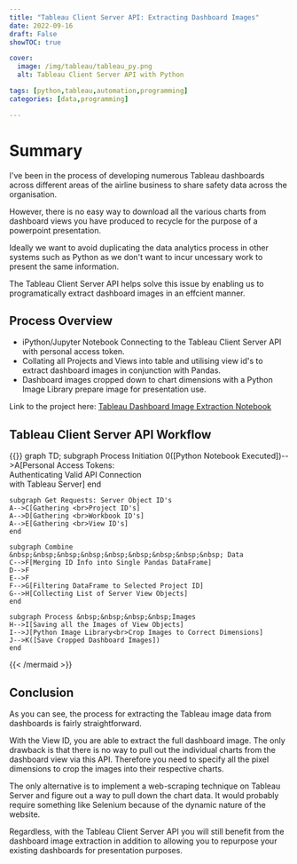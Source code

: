 ```yaml
---
title: "Tableau Client Server API: Extracting Dashboard Images"
date: 2022-09-16
draft: False
showTOC: true

cover:
  image: /img/tableau/tableau_py.png
  alt: Tableau Client Server API with Python

tags: [python,tableau,automation,programming]
categories: [data,programming]

---
```


# Summary

I've been in the process of developing numerous Tableau dashboards across different areas of the airline business to share safety data across the organisation.

However, there is no easy way to download all the various charts from dashboard views you have produced to recycle for the purpose of a powerpoint presentation.

Ideally we want to avoid duplicating the data analytics process in other systems such as Python as we don't want to incur uncessary work to present the same information.

The Tableau Client Server API helps solve this issue by enabling us to programatically extract dashboard images in an effcient manner.

## Process Overview

- iPython/Jupyter Notebook Connecting to the Tableau Client Server API with personal access token.
- Collating all Projects and Views into table and utilising view id's to extract dashboard images in conjunction with Pandas.
- Dashboard images cropped down to chart dimensions with a Python Image Library prepare image for presentation use.

Link to the project here: [Tableau Dashboard Image Extraction Notebook](https://github.com/Filpill/Tableau-DashExtract)

## Tableau Client Server API Workflow

{{<mermaid>}}
graph TD;
    subgraph Process Initiation
    0([Python Notebook Executed])-->A[Personal Access Tokens: <br>Authenticating Valid API Connection<br> with Tableau Server]
    end

    subgraph Get Requests: Server Object ID's
    A-->C[Gathering <br>Project ID's]
    A-->D[Gathering <br>Workbook ID's]
    A-->E[Gathering <br>View ID's]
    end

    subgraph Combine &nbsp;&nbsp;&nbsp;&nbsp;&nbsp;&nbsp;&nbsp;&nbsp;&nbsp; Data
    C-->F[Merging ID Info into Single Pandas DataFrame]
    D-->F
    E-->F
    F-->G[Filtering DataFrame to Selected Project ID]
    G-->H[Collecting List of Server View Objects]
    end

    subgraph Process &nbsp;&nbsp;&nbsp;&nbsp;Images
    H-->I[Saving all the Images of View Objects]
    I-->J[Python Image Library<br>Crop Images to Correct Dimensions]
    J-->K([Save Cropped Dashboard Images])
    end
{{< /mermaid >}}

## Conclusion

As you can see, the process for extracting the Tableau image data from dashboards is fairly straightforward.

With the View ID, you are able to extract the full dashboard image. The only drawback is that there is no way to pull out the individual charts from the dashboard view via this API. Therefore you need to specify all the pixel dimensions to crop the images into their respective charts.

The only alternative is to implement a web-scraping technique on Tableau Server and figure out a way to pull down the chart data. It would probably require something like Selenium because of the dynamic nature of the website.

Regardless, with the Tableau Client Server API you will still benefit from the dashboard image extraction in addition to allowing you to repurpose your existing dashboards for presentation purposes.
